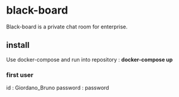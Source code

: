 # black-board
Black-board is a private chat room for enterprise.

## install
Use docker-compose and run into repository :
**docker-compose up**

### first user
id : Giordano_Bruno
password : password